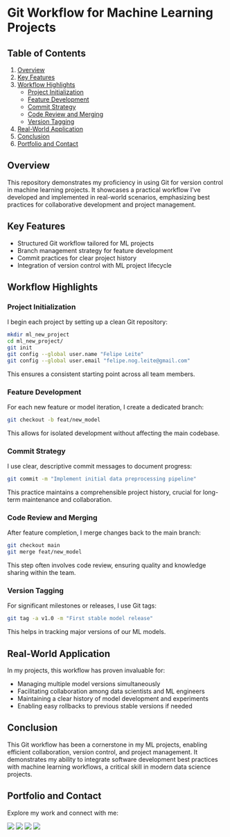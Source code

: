 # Git Workflow for Machine Learning Projects

## Table of Contents
1. [Overview](#overview)
2. [Key Features](#key-features)
3. [Workflow Highlights](#workflow-highlights)
    - [Project Initialization](#project-initialization)
    - [Feature Development](#feature-development)
    - [Commit Strategy](#commit-strategy)
    - [Code Review and Merging](#code-review-and-merging)
    - [Version Tagging](#version-tagging)
6. [Real-World Application](#real-world-application)
7. [Conclusion](#conclusion)
8. [Portfolio and Contact](#portfolio-and-contact)

## Overview

This repository demonstrates my proficiency in using Git for version control in machine learning projects. It showcases a practical workflow I've developed and implemented in real-world scenarios, emphasizing best practices for collaborative development and project management.

## Key Features

- Structured Git workflow tailored for ML projects
- Branch management strategy for feature development
- Commit practices for clear project history
- Integration of version control with ML project lifecycle

## Workflow Highlights

### Project Initialization

I begin each project by setting up a clean Git repository:

```bash
mkdir ml_new_project
cd ml_new_project/
git init
git config --global user.name "Felipe Leite"
git config --global user.email "felipe.nog.leite@gmail.com"
```

This ensures a consistent starting point across all team members.

### Feature Development

For each new feature or model iteration, I create a dedicated branch:

```bash
git checkout -b feat/new_model
```

This allows for isolated development without affecting the main codebase.

### Commit Strategy

I use clear, descriptive commit messages to document progress:

```bash
git commit -m "Implement initial data preprocessing pipeline"
```

This practice maintains a comprehensible project history, crucial for long-term maintenance and collaboration.

### Code Review and Merging

After feature completion, I merge changes back to the main branch:

```bash
git checkout main
git merge feat/new_model
```

This step often involves code review, ensuring quality and knowledge sharing within the team.

### Version Tagging

For significant milestones or releases, I use Git tags:

```bash
git tag -a v1.0 -m "First stable model release"
```

This helps in tracking major versions of our ML models.

## Real-World Application

In my projects, this workflow has proven invaluable for:

- Managing multiple model versions simultaneously
- Facilitating collaboration among data scientists and ML engineers
- Maintaining a clear history of model development and experiments
- Enabling easy rollbacks to previous stable versions if needed

## Conclusion

This Git workflow has been a cornerstone in my ML projects, enabling efficient collaboration, version control, and project management. It demonstrates my ability to integrate software development best practices with machine learning workflows, a critical skill in modern data science projects.

## Portfolio and Contact
Explore my work and connect with me:

<div> 
  <a href = "https://linktr.ee/FelipeLeiteDS"><img src="https://img.shields.io/badge/LinkTree-1de9b6?logo=linktree&logoColor=white" target="_blank"></a>
  <a href = "https://www.linkedin.com/in/felipeleiteds/" target="_blank"><img src="https://custom-icon-badges.demolab.com/badge/LinkedIn-0A66C2?logo=linkedin-white&logoColor=fff" target="_blank"></a> 
  <a href = "https://www.felipeleite.ca"><img src="https://img.shields.io/badge/FelipeLeite.ca-%23000000.svg?logo=wix&logoColor=white" target="_blank"></a>
  <a href = "mailto:felipe.nog.leite@gmail.com"><img src="https://img.shields.io/badge/Gmail-D14836?logo=gmail&logoColor=white" target="_blank"></a>
